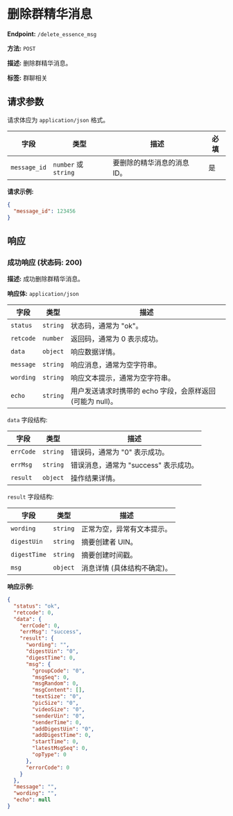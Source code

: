 # 删除群精华消息

**Endpoint:** `/delete_essence_msg`

**方法:** `POST`

**描述:** 删除群精华消息。

**标签:** 群聊相关

## 请求参数

请求体应为 `application/json` 格式。

| 字段         | 类型           | 描述                                    | 必填 |
|--------------|----------------|-----------------------------------------|------|
| `message_id` | `number` 或 `string` | 要删除的精华消息的消息ID。                | 是   |

**请求示例:**

```json
{
  "message_id": 123456
}
```

## 响应

### 成功响应 (状态码: 200)

**描述:** 成功删除群精华消息。

**响应体:** `application/json`

| 字段    | 类型   | 描述                                                       |
|---------|--------|------------------------------------------------------------|
| `status`  | `string` | 状态码，通常为 "ok"。                                       |
| `retcode` | `number` | 返回码，通常为 0 表示成功。                                  |
| `data`    | `object` | 响应数据详情。                                             |
| `message` | `string` | 响应消息，通常为空字符串。                                 |
| `wording` | `string` | 响应文本提示，通常为空字符串。                             |
| `echo`    | `string` | 用户发送请求时携带的 echo 字段，会原样返回 (可能为 null)。 |

`data` 字段结构:

| 字段         | 类型   | 描述                                  |
|--------------|--------|---------------------------------------|
| `errCode`    | `string` | 错误码，通常为 "0" 表示成功。          |
| `errMsg`     | `string` | 错误消息，通常为 "success" 表示成功。  |
| `result`     | `object` | 操作结果详情。                        |

`result` 字段结构:

| 字段         | 类型   | 描述                     |
|--------------|--------|--------------------------|
| `wording`    | `string` | 正常为空，异常有文本提示。 |
| `digestUin`  | `string` | 摘要创建者 UIN。         |
| `digestTime` | `string` | 摘要创建时间戳。         |
| `msg`        | `object` | 消息详情 (具体结构不确定)。 |

**响应示例:**

```json
{
  "status": "ok",
  "retcode": 0,
  "data": {
    "errCode": 0,
    "errMsg": "success",
    "result": {
      "wording": "",
      "digestUin": "0",
      "digestTime": 0,
      "msg": {
        "groupCode": "0",
        "msgSeq": 0,
        "msgRandom": 0,
        "msgContent": [],
        "textSize": "0",
        "picSize": "0",
        "videoSize": "0",
        "senderUin": "0",
        "senderTime": 0,
        "addDigestUin": "0",
        "addDigestTime": 0,
        "startTime": 0,
        "latestMsgSeq": 0,
        "opType": 0
      },
      "errorCode": 0
    }
  },
  "message": "",
  "wording": "",
  "echo": null
}
```
